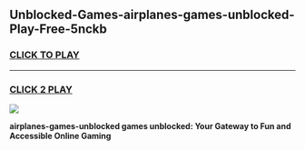 
## Unblocked-Games-airplanes-games-unblocked-Play-Free-5nckb
<h3>
<a href="https://premium76.site?title=airplanes-games-unblocked&ref=21A">CLICK TO PLAY</a></h3>
<hr>

<h3>
<a href="https://premium76.site?title=airplanes-games-unblocked&ref=21A">CLICK 2 PLAY</a>
  
</h3>

<a href="https://premium76.site?title=airplanes-games-unblocked&ref=21A"><img src="https://clearcache.store/games.png"></a>


**airplanes-games-unblocked games unblocked: Your Gateway to Fun and Accessible Online Gaming**
